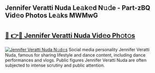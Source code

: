 ## Jennifer Veratti Nuda Le𝚊k𝚎d N𝚞𝚍e - Part-zBQ Vid𝚎o Photos Le𝚊ks MWMwG

# <h2><a href="http://fbfc0ey.evod.top/?m=Jennifer+Veratti+Nuda">🔗 👉🔴 Jennifer Veratti Nuda Vid𝚎o Ph𝚘t𝚘s</a></h2>

[![Jennifer Veratti Nuda N𝚞d𝚎s](https://i.imgur.com/8V9OHl7.gif)](http://fbfc0ey.evod.top/?m=Jennifer+Veratti+Nuda)
Social media personality Jennifer Veratti Nuda, famous for sharing lifestyle and dance content, including dance performances and vlogs. Public figures Jennifer Veratti Nuda are often subjected to intense scrutiny and public attention. 
